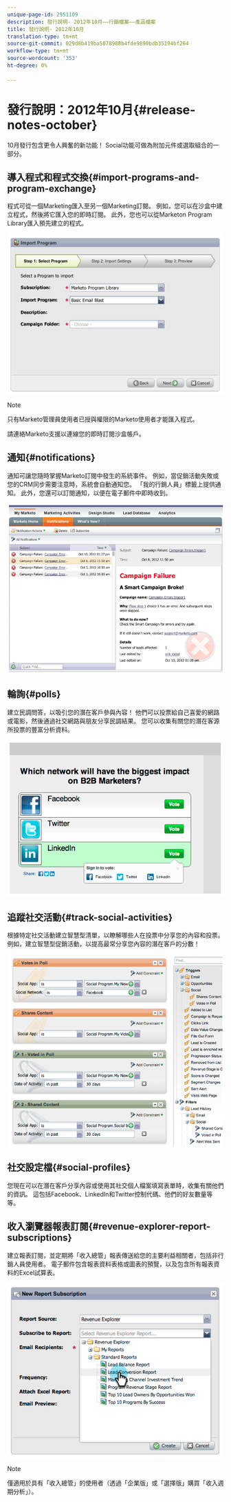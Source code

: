 ```yaml
---
unique-page-id: 2951109
description: 發行說明- 2012年10月——行銷檔案——產品檔案
title: 發行說明- 2012年10月
translation-type: tm+mt
source-git-commit: 029d8b419ba5078980b4fde9890bdb35194bf264
workflow-type: tm+mt
source-wordcount: '353'
ht-degree: 0%

---
```



# 發行說明：2012年10月{#release-notes-october}

10月發行包含更令人興奮的新功能！ Social功能可做為附加元件或選取組合的一部分。

## 導入程式和程式交換{#import-programs-and-program-exchange}

程式可從一個Marketing匯入至另一個Marketing訂閱。 例如，您可以在沙盒中建立程式，然後將它匯入您的即時訂閱。 此外，您也可以從Marketon Program Library匯入預先建立的程式。

![](assets/image2014-9-23-10-3a46-3a42.png)

>[!NOTE]
>
>只有Marketo管理員使用者已授與權限的Marketo使用者才能匯入程式。
>
>請連絡Marketo支援以連線您的即時訂閱沙盒帳戶。

## 通知{#notifications}

通知可讓您隨時掌握Marketo訂閱中發生的系統事件。 例如，當促銷活動失敗或您的CRM同步需要注意時，系統會自動通知您。 「我的行銷人員」標籤上提供通知。 此外，您還可以訂閱通知，以便在電子郵件中即時收到。

![](assets/image2014-9-23-10-3a46-3a53.png)

## 輪詢{#polls}

建立民調問答，以吸引您的潛在客戶參與內容！ 他們可以投票給自己喜愛的網路或電影，然後通過社交網路與朋友分享民調結果。 您可以收集有關您的潛在客源所投票的豐富分析資料。

![](assets/image2014-9-23-10-3a47-3a6.png)

## 追蹤社交活動{#track-social-activities}

根據特定社交活動建立智慧型清單，以瞭解哪些人在投票中分享您的內容和投票。 例如，建立智慧型促銷活動，以提高最常分享您內容的潛在客戶的分數！

![](assets/image2014-9-23-10-3a47-3a20.png)

## 社交設定檔{#social-profiles}

您現在可以在潛在客戶分享內容或使用其社交個人檔案填寫表單時，收集有關他們的資訊。 這包括Facebook、LinkedIn和Twitter控制代碼、他們的好友數量等等。

## 收入瀏覽器報表訂閱{#revenue-explorer-report-subscriptions}

建立報表訂閱，並定期將「收入總管」報表傳送給您的主要利益相關者，包括非行銷人員使用者。 電子郵件包含報表資料表格或圖表的預覽，以及包含所有報表資料的Excel試算表。

![](assets/image2014-9-23-10-3a47-3a33.png)

>[!NOTE]
>
>僅適用於具有「收入總管」的使用者（透過「企業版」或「選擇版」購買「收入週期分析」）。
